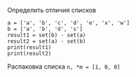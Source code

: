 Определить отличия списков
```
a = ['a', 'b', 'c', 'd', 'e', 'x', 'w']
b = ['a', 'b', 'd', 's']
result1 = set(b) - set(a)
result2 = set(a) - set(b)
print(result1)
print(result2)
```

Распаковка списка
`n, *m = [1, 0, 0]`
